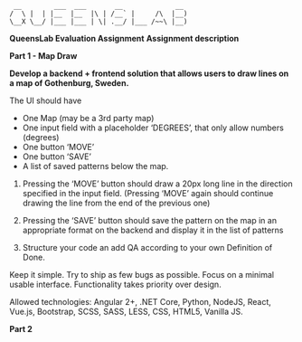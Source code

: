 
```
 __        ___  ___       __             __  
/  \ |  | |__  |__  |\ | /__` |     /\  |__) 
\__X \__/ |___ |___ | \| .__/ |___ /~~\ |__) 
```
**QueensLab Evaluation Assignment**
**Assignment description**

**Part 1 - Map Draw**

**Develop a backend + frontend solution that allows users to draw lines on a map of Gothenburg, Sweden.**

The UI should have

- One Map (may be a 3rd party map)
- One input field with a placeholder ‘DEGREES’, that only allow numbers (degrees)
- One button ‘MOVE’
- One button ‘SAVE’
- A list of saved patterns below the map.

1) Pressing the ‘MOVE’ button should draw a 20px long line in the direction
   specified in the input field. (Pressing ‘MOVE’ again should continue drawing 
   the line from the end of the previous one)
   
2) Pressing the ‘SAVE’ button should save the pattern on the map in an
   appropriate format on the backend and display it in the list of patterns
   
3) Structure your code an add QA according to your own Definition of Done.

Keep it simple.
Try to ship as few bugs as possible. Focus on a minimal usable interface.
Functionality takes priority over design.

Allowed technologies: Angular 2+, .NET Core, Python, NodeJS, React, Vue.js,
Bootstrap, SCSS, SASS, LESS, CSS, HTML5, Vanilla JS.

**Part 2**
